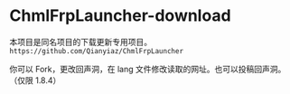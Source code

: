 # ChmlFrpLauncher-download

本项目是同名项目的下载更新专用项目。`https://github.com/Qianyiaz/ChmlFrpLauncher`

你可以 Fork，更改回声洞，在 lang 文件修改读取的网址。也可以投稿回声洞。（仅限 1.8.4）
